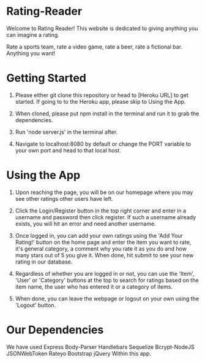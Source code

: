 # Rating-Reader

Welcome to Rating Reader! This website is dedicated to giving anything you can imagine a rating.

Rate a sports team, rate a video game, rate a beer, rate a fictional bar. Anything you want!

# Getting Started

1) Please either git clone this repository or head to [Heroku URL] to get started. If going to to the Heroku app, please skip to Using the App.

2) When cloned, please put npm install in the terminal and run it to grab the dependencies.

3) Run 'node server.js' in the terminal after.

4) Navigate to localhost:8080 by default or change the PORT variable to your own port and head to that local host.

# Using the App

1) Upon reaching the page, you will be on our homepage where you may see other ratings other users have left.

2) Click the Login/Register button in the top right corner and enter in a username and password then click register. If such a username already exists, you will hit an error and need another username.

3) Once logged in, you can add your own ratings using the 'Add Your Rating!' button on the home page and enter the item you want to rate, it's general category, a comment why you rate it as you do and how many stars out of 5 you give it. When done, hit submit to see your new rating in our database.

4) Regardless of whether you are logged in or not, you can use the 'Item', 'User' or 'Category' buttons at the top to search for ratings based on the item name, the user who has entered it or a category of items.

5) When done, you can leave the webpage or logout on your own using the 'Logout' button.

# Our Dependencies

We have used
    Express
    Body-Parser
    Handlebars
    Sequelize
    Bcrypt-NodeJS
    JSONWebToken
    Rateyo
    Bootstrap
    jQuery
Within this app.

